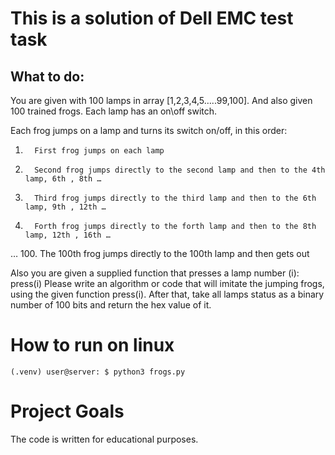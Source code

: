 # This is a solution of Dell EMC test task

## What to do:

You are given with 100 lamps in array [1,2,3,4,5…..99,100].
And also given 100 trained frogs.
Each lamp has an on\off switch.

Each frog jumps on a lamp and turns its switch on/off, in this order:

1.       First frog jumps on each lamp
2.       Second frog jumps directly to the second lamp and then to the 4th lamp, 6th , 8th …
3.       Third frog jumps directly to the third lamp and then to the 6th lamp, 9th , 12th …
4.       Forth frog jumps directly to the forth lamp and then to the 8th lamp, 12th , 16th …
…
100.  The 100th frog jumps directly to the 100th lamp and then gets out

Also you are given a supplied function that presses a lamp number (i): press(i)
Please write an algorithm or code that will imitate the jumping frogs, using the given function press(i).
After that, take all lamps status as a binary number of 100 bits and return the hex value of it.


# How to run on linux

```
(.venv) user@server: $ python3 frogs.py
```

# Project Goals
The code is written for educational purposes.
